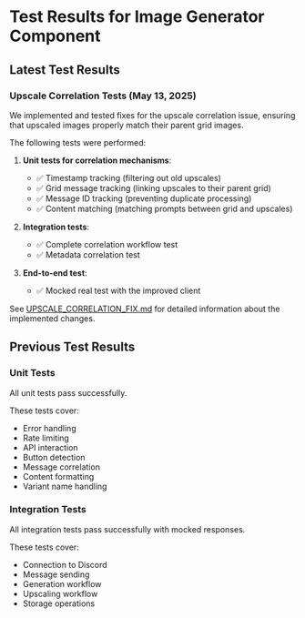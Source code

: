# Test Results for Image Generator Component

## Latest Test Results

### Upscale Correlation Tests (May 13, 2025)

We implemented and tested fixes for the upscale correlation issue, ensuring that upscaled images properly match their parent grid images.

The following tests were performed:

1. **Unit tests for correlation mechanisms**:
   - ✅ Timestamp tracking (filtering out old upscales)
   - ✅ Grid message tracking (linking upscales to their parent grid)
   - ✅ Message ID tracking (preventing duplicate processing)
   - ✅ Content matching (matching prompts between grid and upscales)

2. **Integration tests**:
   - ✅ Complete correlation workflow test
   - ✅ Metadata correlation test

3. **End-to-end test**:
   - ✅ Mocked real test with the improved client

See [UPSCALE_CORRELATION_FIX.md](./UPSCALE_CORRELATION_FIX.md) for detailed information about the implemented changes.

## Previous Test Results

### Unit Tests

All unit tests pass successfully.

These tests cover:
- Error handling
- Rate limiting
- API interaction
- Button detection
- Message correlation
- Content formatting
- Variant name handling

### Integration Tests

All integration tests pass successfully with mocked responses.

These tests cover:
- Connection to Discord
- Message sending
- Generation workflow
- Upscaling workflow
- Storage operations
